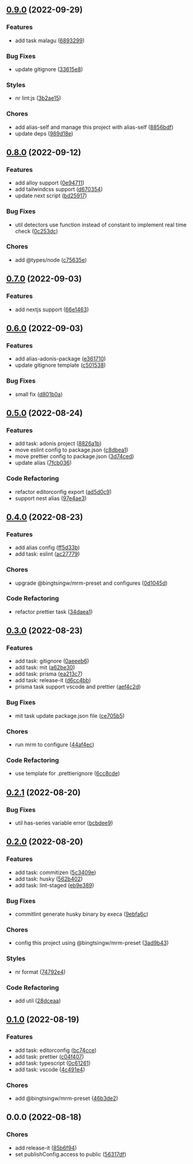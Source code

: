 

## [0.9.0](https://github.com/bingtsingw/mrm-preset/compare/0.8.0...0.9.0) (2022-09-29)


### Features

* add task malagu ([6893299](https://github.com/bingtsingw/mrm-preset/commit/68932998211ddf3018532641bc6cb83e1fd5e5c5))


### Bug Fixes

* update gitignore ([33615e8](https://github.com/bingtsingw/mrm-preset/commit/33615e8e605ab81251a96e122a6b9f5bd24a97a2))


### Styles

* nr lint:js ([3b2ae15](https://github.com/bingtsingw/mrm-preset/commit/3b2ae1583606e83d2dc1b62916a3cdfe05b9d9ad))


### Chores

* add alias-self and manage this project with alias-self ([8856bdf](https://github.com/bingtsingw/mrm-preset/commit/8856bdfda2bb8e308a6f7c0b214eb9ffc5849cb4))
* update deps ([989d18e](https://github.com/bingtsingw/mrm-preset/commit/989d18ef77290840e483a444db000d9e4003a004))

## [0.8.0](https://github.com/bingtsingw/mrm-preset/compare/0.7.0...0.8.0) (2022-09-12)


### Features

* add alloy support ([0e94711](https://github.com/bingtsingw/mrm-preset/commit/0e947111fb6e881a599084715522fb6ac4ff5707))
* add tailwindcss support ([d670354](https://github.com/bingtsingw/mrm-preset/commit/d670354730ba46aa0d65a1aeb86a0d55f5650010))
* update next script ([bd25917](https://github.com/bingtsingw/mrm-preset/commit/bd25917e3db9ff5062d59ccaaabb966310c72b91))


### Bug Fixes

* util detectors use function instead of constant to implement real time check ([0c253dc](https://github.com/bingtsingw/mrm-preset/commit/0c253dc3909446c005cbd6fcc95a1dfbca605fd1))


### Chores

* add @types/node ([c75635e](https://github.com/bingtsingw/mrm-preset/commit/c75635e8c596816f78fab9c5a768380096aec0aa))

## [0.7.0](https://github.com/bingtsingw/mrm-preset/compare/0.6.0...0.7.0) (2022-09-03)


### Features

* add nextjs support ([66e1463](https://github.com/bingtsingw/mrm-preset/commit/66e14634d3a2867fcb6c46f483a2c77ae210b749))

## [0.6.0](https://github.com/bingtsingw/mrm-preset/compare/0.5.0...0.6.0) (2022-09-03)


### Features

* add alias-adonis-package ([e361710](https://github.com/bingtsingw/mrm-preset/commit/e361710da03b4a19aff7760bea00a4a41fe150fb))
* update gitignore template ([c501538](https://github.com/bingtsingw/mrm-preset/commit/c501538ef2e4d0a0ade55703e680f462f0f4be81))


### Bug Fixes

* small fix ([d801b0a](https://github.com/bingtsingw/mrm-preset/commit/d801b0abf42f2b690cefb419055a61c5fb046de7))

## [0.5.0](https://github.com/bingtsingw/mrm-preset/compare/0.4.0...0.5.0) (2022-08-24)


### Features

* add task: adonis project ([8826a1b](https://github.com/bingtsingw/mrm-preset/commit/8826a1b4d25cb02dfd11bcdc985d3e351dbfe786))
* move eslint config to package.json ([c8dbea1](https://github.com/bingtsingw/mrm-preset/commit/c8dbea1761cdcfa56ecc2f9a27933719e86fb74d))
* move prettier config to package.json ([3d74ced](https://github.com/bingtsingw/mrm-preset/commit/3d74ced7be6b8a8de16185edb2c79cb06a2491d5))
* update alias ([7fcb036](https://github.com/bingtsingw/mrm-preset/commit/7fcb0367ed40713504b3595773a5bbbcb183f8e5))


### Code Refactoring

* refactor editorconfig export ([ad5d0c9](https://github.com/bingtsingw/mrm-preset/commit/ad5d0c9ba4f73240ae28a1f5f80b47d9d6cfd79f))
* support nest alias ([97e4ae3](https://github.com/bingtsingw/mrm-preset/commit/97e4ae38884c01099fca6aff93857a04992841d9))

## [0.4.0](https://github.com/bingtsingw/mrm-preset/compare/0.3.0...0.4.0) (2022-08-23)


### Features

* add alias config ([ff5d33b](https://github.com/bingtsingw/mrm-preset/commit/ff5d33b5b69bb19dc056df02f378252ca9288ad4))
* add task: eslint ([ac27779](https://github.com/bingtsingw/mrm-preset/commit/ac2777989b6627056becde3f02ec3bfb6dd1158f))


### Chores

* upgrade @bingtsingw/mrm-preset and configures ([0d1045d](https://github.com/bingtsingw/mrm-preset/commit/0d1045dabc8898f46589299fd3025910ee392ca4))


### Code Refactoring

* refactor prettier task ([34daea1](https://github.com/bingtsingw/mrm-preset/commit/34daea1aaeac6bd550fb6d762ebd3ebaf69beff0))

## [0.3.0](https://github.com/bingtsingw/mrm-preset/compare/0.2.1...0.3.0) (2022-08-23)


### Features

* add task: gitignore ([0aeeeb6](https://github.com/bingtsingw/mrm-preset/commit/0aeeeb68f80690c9c9142d2d9243c24aec4aa809))
* add task: mit ([a62be30](https://github.com/bingtsingw/mrm-preset/commit/a62be3043b5bd6e8872eaef254952af42487aab5))
* add task: prisma ([ea213c7](https://github.com/bingtsingw/mrm-preset/commit/ea213c74fb5c56ca9bf3a2da9807875eef95e3f2))
* add task: release-it ([d6cc4bb](https://github.com/bingtsingw/mrm-preset/commit/d6cc4bb8b8f957bf85e26d7135f3341c193124f4))
* prisma task support vscode and prettier ([aef4c2d](https://github.com/bingtsingw/mrm-preset/commit/aef4c2d16ce6d854e5a7a93066812ce68d72caf4))


### Bug Fixes

* mit task update package.json file ([ce705b5](https://github.com/bingtsingw/mrm-preset/commit/ce705b5a91d2fc51bf63586053563b813f0af4f9))


### Chores

* run mrm to configure ([44af4ec](https://github.com/bingtsingw/mrm-preset/commit/44af4eca9e68dbc1fa0f803418e849b0b770cbc1))


### Code Refactoring

* use template for .prettierignore ([6cc8cde](https://github.com/bingtsingw/mrm-preset/commit/6cc8cdecea336498929fbda49909f5558bbd07d0))

## [0.2.1](https://github.com/bingtsingw/mrm-preset/compare/0.2.0...0.2.1) (2022-08-20)


### Bug Fixes

* util has-series variable error ([bcbdee9](https://github.com/bingtsingw/mrm-preset/commit/bcbdee974af51c3c80a59e630f31ce700dbbffb8))

## [0.2.0](https://github.com/bingtsingw/mrm-preset/compare/0.1.0...0.2.0) (2022-08-20)


### Features

* add task: commitizen ([5c3409e](https://github.com/bingtsingw/mrm-preset/commit/5c3409efa4711e0decc15a64ad39afb2b1c6447c))
* add task: husky ([562b402](https://github.com/bingtsingw/mrm-preset/commit/562b402173e674cd9fea16493a55c712e97f7661))
* add task: lint-staged ([eb9e389](https://github.com/bingtsingw/mrm-preset/commit/eb9e389a3663861e4c53c8673261c1efe46c98a0))


### Bug Fixes

* commitlint generate husky binary by execa ([9ebfa6c](https://github.com/bingtsingw/mrm-preset/commit/9ebfa6ca3c496cbe0d659b557eea73a10d87133f))


### Chores

* config this project using @bingtsingw/mrm-preset ([3ad9b43](https://github.com/bingtsingw/mrm-preset/commit/3ad9b4354aa442a2d6e617ce139815b0803d4b1c))


### Styles

* nr format ([74792e4](https://github.com/bingtsingw/mrm-preset/commit/74792e45a12408548bd568c448cbab8e774ede51))


### Code Refactoring

* add util ([28dceaa](https://github.com/bingtsingw/mrm-preset/commit/28dceaa34314f43c019b31d50ac95d39d64da98d))

## [0.1.0](https://github.com/bingtsingw/mrm-preset/compare/0.0.0...0.1.0) (2022-08-19)

### Features

- add task: editorconfig ([bc74cce](https://github.com/bingtsingw/mrm-preset/commit/bc74ccecb3c1d9c9a7357bf53966ab8630d753f1))
- add task: prettier ([c04f407](https://github.com/bingtsingw/mrm-preset/commit/c04f407057526ef1aa22d15d74cf3481c140c0e3))
- add task: typescript ([0c61261](https://github.com/bingtsingw/mrm-preset/commit/0c612614cfa672b8d165725297b814377586737f))
- add task: vscode ([4c491e4](https://github.com/bingtsingw/mrm-preset/commit/4c491e46f91542a8360bfd810182122c0027b3b6))

### Chores

- add @bingtsingw/mrm-preset ([46b3de2](https://github.com/bingtsingw/mrm-preset/commit/46b3de2a9c7d864886ca5d6e94ae96364c5afe40))

## 0.0.0 (2022-08-18)

### Chores

- add release-it ([85b6f94](https://github.com/bingtsingw/mrm-preset/commit/85b6f94fafbc2b3c3910fb69f4add96e204e767b))
- set publishConfig.access to public ([56317df](https://github.com/bingtsingw/mrm-preset/commit/56317df27c0e929e7375dd05e087fb14d944255d))